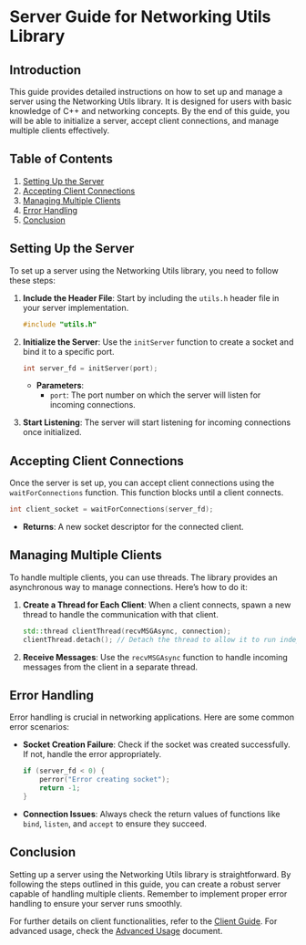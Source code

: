 # Server Guide for Networking Utils Library

## Introduction

This guide provides detailed instructions on how to set up and manage a server using the Networking Utils library. It is designed for users with basic knowledge of C++ and networking concepts. By the end of this guide, you will be able to initialize a server, accept client connections, and manage multiple clients effectively.

## Table of Contents

1. [Setting Up the Server](#setting-up-the-server)
2. [Accepting Client Connections](#accepting-client-connections)
3. [Managing Multiple Clients](#managing-multiple-clients)
4. [Error Handling](#error-handling)
5. [Conclusion](#conclusion)

## Setting Up the Server

To set up a server using the Networking Utils library, you need to follow these steps:

1. **Include the Header File**: Start by including the `utils.h` header file in your server implementation.

   ```cpp
   #include "utils.h"
   ```

2. **Initialize the Server**: Use the `initServer` function to create a socket and bind it to a specific port.

   ```cpp
   int server_fd = initServer(port);
   ```

   - **Parameters**: 
     - `port`: The port number on which the server will listen for incoming connections.

3. **Start Listening**: The server will start listening for incoming connections once initialized.

## Accepting Client Connections

Once the server is set up, you can accept client connections using the `waitForConnections` function. This function blocks until a client connects.

```cpp
int client_socket = waitForConnections(server_fd);
```

- **Returns**: A new socket descriptor for the connected client.

## Managing Multiple Clients

To handle multiple clients, you can use threads. The library provides an asynchronous way to manage connections. Here’s how to do it:

1. **Create a Thread for Each Client**: When a client connects, spawn a new thread to handle the communication with that client.

   ```cpp
   std::thread clientThread(recvMSGAsync, connection);
   clientThread.detach(); // Detach the thread to allow it to run independently
   ```

2. **Receive Messages**: Use the `recvMSGAsync` function to handle incoming messages from the client in a separate thread.

## Error Handling

Error handling is crucial in networking applications. Here are some common error scenarios:

- **Socket Creation Failure**: Check if the socket was created successfully. If not, handle the error appropriately.

  ```cpp
  if (server_fd < 0) {
      perror("Error creating socket");
      return -1;
  }
  ```

- **Connection Issues**: Always check the return values of functions like `bind`, `listen`, and `accept` to ensure they succeed.

## Conclusion

Setting up a server using the Networking Utils library is straightforward. By following the steps outlined in this guide, you can create a robust server capable of handling multiple clients. Remember to implement proper error handling to ensure your server runs smoothly.

For further details on client functionalities, refer to the [Client Guide](client-guide.md). For advanced usage, check the [Advanced Usage](advanced-usage.md) document.